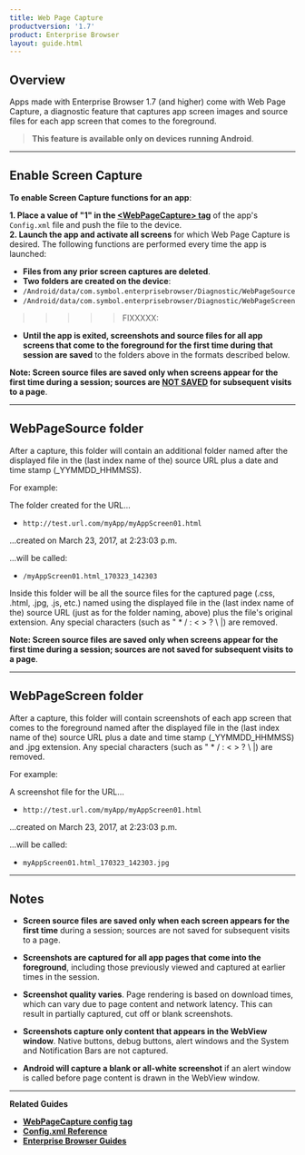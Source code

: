 ```yaml
---
title: Web Page Capture 
productversion: '1.7'
product: Enterprise Browser
layout: guide.html
---
```


## Overview
Apps made with Enterprise Browser 1.7 (and higher) come with Web Page Capture, a diagnostic feature that captures app screen images and source files for each app screen that comes to the foreground.

> **This feature is available only on devices running Android**. 

-----

## Enable Screen Capture

**To enable Screen Capture functions for an app**:

**&#49;. Place a value of "1" in the [&lt;WebPageCapture&gt; tag](../configreference/#webpagecapture)** of the app's `Config.xml` file and push the file to the device.<br>
**&#50;. Launch the app and activate all screens** for which Web Page Capture is desired. The following functions are performed every time the app is launched: 
* **Files from any prior screen captures are deleted**.<br>
* **Two folders are created on the device**: <br>
 * `/Android/data/com.symbol.enterprisebrowser/Diagnostic/WebPageSource`
 * `/Android/data/com.symbol.enterprisebrowser/Diagnostic/WebPageScreen`<br>


>>>>> FIXXXXX: 
* **Until the app is exited, screenshots and source files for all app screens that come to the foreground for the first time during that session are saved** to the folders above in the formats described below. 

**Note: Screen source files are saved only when screens appear for the first time during a session; sources are <u>NOT SAVED</u> for subsequent visits to a page**. 

-----

## WebPageSource folder
After a capture, this folder will contain an additional folder named after the displayed file in the (last index name of the) source URL plus a date and time stamp (_YYMMDD_HHMMSS). 

For example: 

The folder created for the URL...

* `http://test.url.com/myApp/myAppScreen01.html`<br>

...created on March 23, 2017, at 2:23:03 p.m. <br>

...will be called: 

* `/myAppScreen01.html_170323_142303`<br>

Inside this folder will be all the source files for the captured page (.css, .html, .jpg, .js, etc.) named using the displayed file in the (last index name of the) source URL (just as for the folder naming, above) plus the file's original extension. Any special characters (such as " * / : < > ? \ |) are removed. 

**Note: Screen source files are saved only when screens appear for the first time during a session; sources are not saved for subsequent visits to a page**. 

-----

## WebPageScreen folder
After a capture, this folder will contain screenshots of each app screen that comes to the foreground named after the displayed file in the (last index name of the) source URL plus a date and time stamp (_YYMMDD_HHMMSS) and .jpg extension. Any special characters (such as " * / : < > ? \ |) are removed. 

For example: 

A screenshot file for the URL...

* `http://test.url.com/myApp/myAppScreen01.html`<br>

...created on March 23, 2017, at 2:23:03 p.m. <br>

...will be called: 

* `myAppScreen01.html_170323_142303.jpg`<br>

-----

## Notes

* **Screen source files are saved only when each screen appears for the first time** during a session; sources are not saved for subsequent visits to a page. 

* **Screenshots are captured for all app pages that come into the foreground**, including those previously viewed and captured at earlier times in the session. 

* **Screenshot quality varies**. Page rendering is based on download times, which can vary due to page content and network latency. This can result in partially captured, cut off or blank screenshots. 

* **Screenshots capture only content that appears in the WebView window**. Native buttons, debug buttons, alert windows and the System and Notification Bars are not captured. 

* **Android will capture a blank or all-white screenshot** if an alert window is called before page content is drawn in the WebView window. 

-----

**Related Guides**

* **[WebPageCapture config tag](../configreference/#webpagecapture)**
* **[Config.xml Reference](../configreference)**
* **[Enterprise Browser Guides](../)**